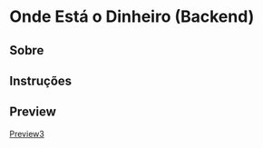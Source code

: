 # Onde Está o Dinheiro (Backend)

## Sobre

## Instruções

## Preview

[Preview3](https://github.com/IgsousaB/Correio-Alba-Backend/blob/master/screenshots/entitypage.png)
